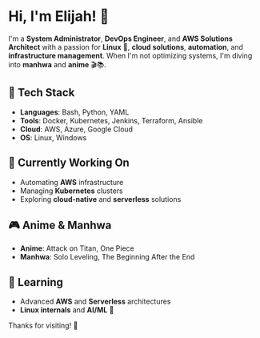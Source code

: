 # Hi, I'm Elijah! 👋

I'm a **System Administrator**, **DevOps Engineer**, and **AWS Solutions Architect** with a passion for **Linux** 🐧, **cloud solutions**, **automation**, and **infrastructure management**. When I'm not optimizing systems, I'm diving into **manhwa** and **anime** 🎬📚.

## 🚀 Tech Stack

- **Languages**: Bash, Python, YAML
- **Tools**: Docker, Kubernetes, Jenkins, Terraform, Ansible
- **Cloud**: AWS, Azure, Google Cloud
- **OS**: Linux, Windows

## 🌱 Currently Working On

- Automating **AWS** infrastructure
- Managing **Kubernetes** clusters
- Exploring **cloud-native** and **serverless** solutions

## 🎮 Anime & Manhwa

- **Anime**: Attack on Titan, One Piece
- **Manhwa**: Solo Leveling, The Beginning After the End

## 🔧 Learning

- Advanced **AWS** and **Serverless** architectures
- **Linux internals** and **AI/ML** 🤖

Thanks for visiting! 🚀
